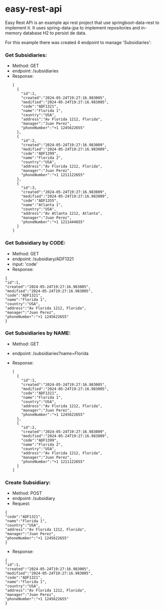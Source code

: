 # easy-rest-api

Easy Rest APi is an example api rest project that use springboot-data-rest to implement it.
It uses spring-data-jpa to implement repositories and in-memory database H2 to persist de data.

For this example there was created 4 endpoint to manage 'Subsidiaries':

### Get Subsidiaries: 
* Method: GET
* endpoint: /subsidiaries
* Response: 
  ```
  [   
    {
      "id":1,
      "created":"2024-05-24T19:27:16.983005",
      "modified":"2024-05-24T19:27:16.983005",
      "code":"ADF1321",
      "name":"Florida 1",
      "country":"USA",
      "address":"Av Florida 1212, Florida",
      "manager":"Juan Perez",
      "phoneNumber":"+1 1245622655"
    },
    {
      "id":2,
      "created":"2024-05-24T19:27:16.983009",
      "modified":"2024-05-24T19:27:16.983009",
      "code":"ADF1399",
      "name":"Florida 2",
      "country":"USA",
      "address":"Av Florida 1212, Florida",
      "manager":"Juan Perez",
      "phoneNumber":"+1 1211122655"
    },
    {
      "id":3,
      "created":"2024-05-24T19:27:16.983009",
      "modified":"2024-05-24T19:27:16.983009",
      "code":"ADF1355",
      "name":"Atlanta 1",
      "country":"USA",
      "address":"Av Atlanta 1212, Atlanta",
      "manager":"Juan Perez",
      "phoneNumber":"+1 1211444655"
    }
  ]
  ```

### Get Subsidiary by CODE:
* Method: GET
* endpoint: /subsidiary/ADF1321
* input: 'code'
* Response: 

```
{
"id":1,
"created":"2024-05-24T19:27:16.983005",
"modified":"2024-05-24T19:27:16.983005",
"code":"ADF1321",
"name":"Florida 1",
"country":"USA",
"address":"Av Florida 1212, Florida",
"manager":"Juan Perez",
"phoneNumber":"+1 1245622655"
}
```

### Get Subsidiaries by NAME:
* Method: GET
* endpoint: /subsidiaries?name=Florida
* Response:

  ```
  [   
    {
      "id":1,
      "created":"2024-05-24T19:27:16.983005",
      "modified":"2024-05-24T19:27:16.983005",
      "code":"ADF1321",
      "name":"Florida 1",
      "country":"USA",
      "address":"Av Florida 1212, Florida",
      "manager":"Juan Perez",
      "phoneNumber":"+1 1245622655"
    },
    {
      "id":2,
      "created":"2024-05-24T19:27:16.983009",
      "modified":"2024-05-24T19:27:16.983009",
      "code":"ADF1399",
      "name":"Florida 2",
      "country":"USA",
      "address":"Av Florida 1212, Florida",
      "manager":"Juan Perez",
      "phoneNumber":"+1 1211122655"
    }
  ]
  ```

### Create Subsidiary:
* Method: POST
* endpoint: /subsidiary
* Request:

```
{
"code":"ADF1321",
"name":"Florida 1",
"country":"USA",
"address":"Av Florida 1212, Florida",
"manager":"Juan Perez",
"phoneNumber":"+1 1245622655"
}
```

* Response:
```
{
"id":1,
"created":"2024-05-24T19:27:16.983005",
"modified":"2024-05-24T19:27:16.983005",
"code":"ADF1321",
"name":"Florida 1",
"country":"USA",
"address":"Av Florida 1212, Florida",
"manager":"Juan Perez",
"phoneNumber":"+1 1245622655"
}
```
